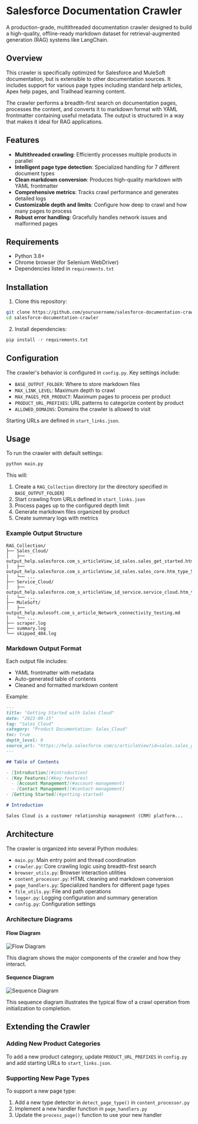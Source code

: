 # Salesforce Documentation Crawler

A production-grade, multithreaded documentation crawler designed to build a high-quality, offline-ready markdown dataset for retrieval-augmented generation (RAG) systems like LangChain.

## Overview

This crawler is specifically optimized for Salesforce and MuleSoft documentation, but is extensible to other documentation sources. It includes support for various page types including standard help articles, Apex help pages, and Trailhead learning content.

The crawler performs a breadth-first search on documentation pages, processes the content, and converts it to markdown format with YAML frontmatter containing useful metadata. The output is structured in a way that makes it ideal for RAG applications.

## Features

- **Multithreaded crawling**: Efficiently processes multiple products in parallel
- **Intelligent page type detection**: Specialized handling for 7 different document types
- **Clean markdown conversion**: Produces high-quality markdown with YAML frontmatter
- **Comprehensive metrics**: Tracks crawl performance and generates detailed logs
- **Customizable depth and limits**: Configure how deep to crawl and how many pages to process
- **Robust error handling**: Gracefully handles network issues and malformed pages

## Requirements

- Python 3.8+
- Chrome browser (for Selenium WebDriver)
- Dependencies listed in `requirements.txt`

## Installation

1. Clone this repository:
```bash
git clone https://github.com/yourusername/salesforce-documentation-crawler.git
cd salesforce-documentation-crawler
```

2. Install dependencies:
```bash
pip install -r requirements.txt
```

## Configuration

The crawler's behavior is configured in `config.py`. Key settings include:

- `BASE_OUTPUT_FOLDER`: Where to store markdown files
- `MAX_LINK_LEVEL`: Maximum depth to crawl
- `MAX_PAGES_PER_PRODUCT`: Maximum pages to process per product
- `PRODUCT_URL_PREFIXES`: URL patterns to categorize content by product
- `ALLOWED_DOMAINS`: Domains the crawler is allowed to visit

Starting URLs are defined in `start_links.json`.

## Usage

To run the crawler with default settings:

```bash
python main.py
```

This will:
1. Create a `RAG_Collection` directory (or the directory specified in `BASE_OUTPUT_FOLDER`)
2. Start crawling from URLs defined in `start_links.json`
3. Process pages up to the configured depth limit
4. Generate markdown files organized by product
5. Create summary logs with metrics

### Example Output Structure

```
RAG_Collection/
├── Sales_Cloud/
│   ├── output_help.salesforce.com_s_articleView_id_sales.sales_get_started.htm_type_5.md
│   ├── output_help.salesforce.com_s_articleView_id_sales.sales_core.htm_type_5.md
│   └── ...
├── Service_Cloud/
│   ├── output_help.salesforce.com_s_articleView_id_service.service_cloud.htm_type_5.md
│   └── ...
├── MuleSoft/
│   ├── output_help.mulesoft.com_s_article_Network_connectivity_testing.md
│   └── ...
├── scraper.log
├── summary.log
└── skipped_404.log
```

### Markdown Output Format

Each output file includes:
- YAML frontmatter with metadata
- Auto-generated table of contents
- Cleaned and formatted markdown content

Example:
```markdown
---
title: "Getting Started with Sales Cloud"
date: "2023-09-15"
tag: "Sales_Cloud"
category: "Product Documentation: Sales_Cloud"
toc: true
depth_level: 0
source_url: "https://help.salesforce.com/s/articleView?id=sales.sales_get_started.htm&type=5"
---

## Table of Contents

- [Introduction](#introduction)
- [Key Features](#key-features)
  - [Account Management](#account-management)
  - [Contact Management](#contact-management)
- [Getting Started](#getting-started)

# Introduction

Sales Cloud is a customer relationship management (CRM) platform...
```

## Architecture

The crawler is organized into several Python modules:

- `main.py`: Main entry point and thread coordination
- `crawler.py`: Core crawling logic using breadth-first search
- `browser_utils.py`: Browser interaction utilities
- `content_processor.py`: HTML cleaning and markdown conversion
- `page_handlers.py`: Specialized handlers for different page types
- `file_utils.py`: File and path operations
- `logger.py`: Logging configuration and summary generation
- `config.py`: Configuration settings

### Architecture Diagrams

#### Flow Diagram
![Flow Diagram](../images/crawler_f.png)

This diagram shows the major components of the crawler and how they interact.

#### Sequence Diagram
![Sequence Diagram](../images/crawler_s.png)

This sequence diagram illustrates the typical flow of a crawl operation from initialization to completion.

## Extending the Crawler

### Adding New Product Categories

To add a new product category, update `PRODUCT_URL_PREFIXES` in `config.py` and add starting URLs to `start_links.json`.

### Supporting New Page Types

To support a new page type:
1. Add a new type detector in `detect_page_type()` in `content_processor.py`
2. Implement a new handler function in `page_handlers.py`
3. Update the `process_page()` function to use your new handler

